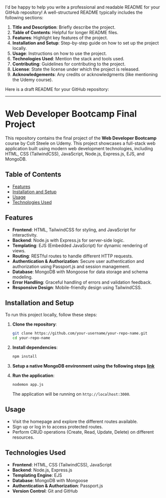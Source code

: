 I'd be happy to help you write a professional and readable README for your GitHub repository! A well-structured README typically includes the following sections:

1. **Title and Description**: Briefly describe the project.
2. **Table of Contents**: Helpful for longer README files.
3. **Features**: Highlight key features of the project.
4. **Installation and Setup**: Step-by-step guide on how to set up the project locally.
5. **Usage**: Instructions on how to use the project.
6. **Technologies Used**: Mention the stack and tools used.
7. **Contributing**: Guidelines for contributing to the project.
8. **License**: State the license under which the project is released.
9. **Acknowledgements**: Any credits or acknowledgments (like mentioning the Udemy course).

Here is a draft README for your GitHub repository:

---

# Web Developer Bootcamp Final Project

This repository contains the final project of the **Web Developer Bootcamp** course by Colt Steele on Udemy. This project showcases a full-stack web application built using modern web development technologies, including HTML, CSS (TailwindCSS), JavaScript, Node.js, Express.js, EJS, and MongoDB.

## Table of Contents

- [Features](#features)
- [Installation and Setup](#installation-and-setup)
- [Usage](#usage)
- [Technologies Used](#technologies-used)

## Features

- **Frontend**: HTML, TailwindCSS for styling, and JavaScript for interactivity.
- **Backend**: Node.js with Express.js for server-side logic.
- **Templating**: EJS (Embedded JavaScript) for dynamic rendering of views.
- **Routing**: RESTful routes to handle different HTTP requests.
- **Authentication & Authorization**: Secure user authentication and authorization using Passport.js and session management.
- **Database**: MongoDB with Mongoose for data storage and schema modeling.
- **Error Handling**: Graceful handling of errors and validation feedback.
- **Responsive Design**: Mobile-friendly design using TailwindCSS.

## Installation and Setup

To run this project locally, follow these steps:

1. **Clone the repository**:
   ```bash
   git clone https://github.com/your-username/your-repo-name.git
   cd your-repo-name
   ```

2. **Install dependencies**:
   ```bash
   npm install
   ```

3. **Setup a native MongoDB environment using the following steps [link](https://www.mongodb.com/docs/manual/tutorial/install-mongodb-on-os-x/)**


4. **Run the application**:
   ```bash
   nodemon app.js
   ```
   The application will be running on `http://localhost:3000`.

## Usage

- Visit the homepage and explore the different routes available.
- Sign up or log in to access protected routes.
- Perform CRUD operations (Create, Read, Update, Delete) on different resources.

## Technologies Used

- **Frontend**: HTML, CSS (TailwindCSS), JavaScript
- **Backend**: Node.js, Express.js
- **Templating Engine**: EJS
- **Database**: MongoDB with Mongoose
- **Authentication & Authorization**: Passport.js
- **Version Control**: Git and GitHub
